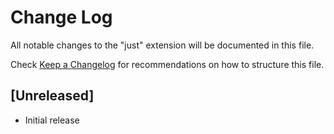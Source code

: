 # Change Log

All notable changes to the "just" extension will be documented in this file.

Check [Keep a Changelog](http://keepachangelog.com/) for recommendations on how to structure this file.

## [Unreleased]

- Initial release